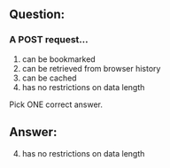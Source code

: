 ## Question:

### A POST request...

1. can be bookmarked
2. can be retrieved from browser history
3. can be cached
4. has no restrictions on data length

Pick ONE correct answer.

## Answer:

4. has no restrictions on data length

